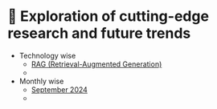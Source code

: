 # 🔮 Exploration of cutting-edge research and future trends

- Technology wise
  - [RAG (Retrieval-Augmented Generation)](https://github.com/SrGrace/generative-ai-compass/blob/main/research_and_future_trends/rag_papers.md)
  - 
- Monthly wise
  - [September 2024]()
  - 
